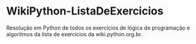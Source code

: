 # WikiPython-ListaDeExercicios
Resolução em Python de todos os exercícios de lógica de programação e algoritmos da lista de exercícios da wiki.python.org.br.

